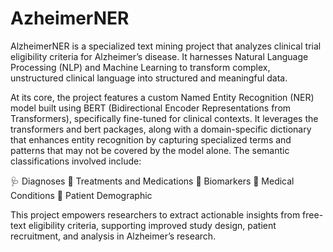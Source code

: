 # AzheimerNER

AlzheimerNER is a specialized text mining project that analyzes clinical trial eligibility criteria for Alzheimer’s disease. It harnesses Natural Language Processing (NLP) and Machine Learning to transform complex, unstructured clinical language into structured and meaningful data.

At its core, the project features a custom Named Entity Recognition (NER) model built using BERT (Bidirectional Encoder Representations from Transformers), specifically fine-tuned for clinical contexts. It leverages the transformers and bert packages, along with a domain-specific dictionary that enhances entity recognition by capturing specialized terms and patterns that may not be covered by the model alone. The semantic classifications involved include:

🩺 Diagnoses
💊 Treatments and Medications
🧪 Biomarkers
🧬 Medical Conditions
👤 Patient Demographic

This project empowers researchers to extract actionable insights from free-text eligibility criteria, supporting improved study design, patient recruitment, and analysis in Alzheimer’s research.


